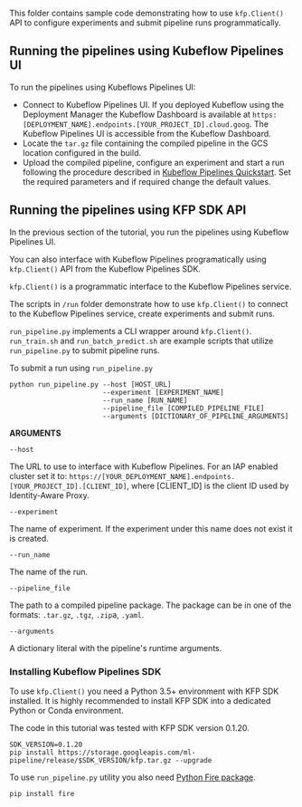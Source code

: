 This folder contains sample code demonstrating how to use `kfp.Client()` API to configure experiments and submit pipeline runs programmatically.


## Running the pipelines using Kubeflow Pipelines UI

To run the pipelines using Kubeflows Pipelines UI:
- Connect to Kubeflow Pipelines UI. If you deployed Kubeflow using the Deployment Manager the Kubeflow Dashboard is available at `https:[DEPLOYMENT_NAME].endpoints.[YOUR_PROJECT_ID].cloud.goog`. The Kubeflow Pipelines UI is accessible from the Kubeflow Dashboard.
- Locate the `tar.gz` file containing the compiled pipeline in the GCS location configured in the build.
- Upload the compiled pipeline, configure an experiment and start a run following the procedure described in [Kubeflow Pipelines Quickstart](https://www.kubeflow.org/docs/pipelines/pipelines-quickstart). Set the required parameters and if required change the default values.


## Running the pipelines using KFP SDK API

In the previous section of the tutorial, you run the pipelines using Kubeflow Pipelines UI. 

You can also interface with Kubeflow Pipelines programatically using  `kfp.Client()` API from the Kubeflow Pipelines SDK.

`kfp.Client()` is a programmatic interface to the Kubeflow Pipelines service. 

The scripts in `/run` folder demonstrate how to use `kfp.Client()` to connect to the Kubeflow Pipelines service, create experiments and submit runs.

`run_pipeline.py` implements a CLI wrapper around `kfp.Client()`. `run_train.sh` and `run_batch_predict.sh` are example scripts that utilize `run_pipeline.py` to submit pipeline runs.

To submit a run using `run_pipeline.py`

```
python run_pipeline.py --host [HOST_URL] 
                       --experiment [EXPERIMENT_NAME]
                       --run_name [RUN_NAME]
                       --pipeline_file [COMPILED_PIPELINE_FILE]
                       --arguments [DICTIONARY_OF_PIPELINE_ARGUMENTS]
```

**ARGUMENTS**

`--host`

The URL to use to interface with Kubeflow Pipelines. For an IAP enabled cluster set it to:
`https://[YOUR_DEPLOYMENT_NAME].endpoints.[YOUR_PROJECT_ID].[CLIENT_ID]`, where
[CLIENT_ID] is the client ID used by Identity-Aware Proxy.

`--experiment`

The name of experiment. If the experiment under this name does not exist it is created.

`--run_name`

The name of the run.

`--pipeline_file`

The path to a compiled pipeline package. The package can be in one of the formats:
`.tar.gz`, `.tgz`, `.zip`a, `.yaml`.

`--arguments`

A dictionary literal with the pipeline's runtime arguments.



### Installing Kubeflow Pipelines SDK

To use `kfp.Client()` you need a Python 3.5+ environment with KFP SDK installed. It is highly recommended to install KFP SDK into a dedicated Python or Conda environment.

The code in this tutorial was tested with KFP SDK version 0.1.20. 

```
SDK_VERSION=0.1.20
pip install https://storage.googleapis.com/ml-pipeline/release/$SDK_VERSION/kfp.tar.gz --upgrade
```

To use `run_pipeline.py` utility you also need [Python Fire package](https://google.github.io/python-fire/guide/). 
```
pip install fire
```



